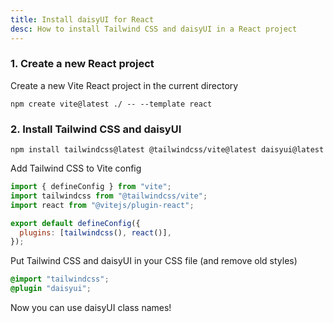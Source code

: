 ```yaml
---
title: Install daisyUI for React
desc: How to install Tailwind CSS and daisyUI in a React project
---
```


<script>
  import Translate from "$components/Translate.svelte"
</script>

### 1. Create a new React project

Create a new Vite React project in the current directory

```sh:Terminal
npm create vite@latest ./ -- --template react
```

### 2. Install Tailwind CSS and daisyUI

```sh:Terminal
npm install tailwindcss@latest @tailwindcss/vite@latest daisyui@latest
```

Add Tailwind CSS to Vite config

```js:vite.config.js
import { defineConfig } from "vite";
import tailwindcss from "@tailwindcss/vite";
import react from "@vitejs/plugin-react";

export default defineConfig({
  plugins: [tailwindcss(), react()],
});
```

Put Tailwind CSS and daisyUI in your CSS file (and remove old styles)
  
```postcss:src/App.css
@import "tailwindcss";
@plugin "daisyui";
```

Now you can use daisyUI class names!
